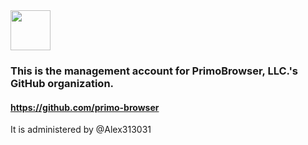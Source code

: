  <img src="https://github.com/primo-browser/.github/blob/main/images/Logo.png" width="64">
 
### This is the management account for PrimoBrowser, LLC.'s GitHub organization.

#### https://github.com/primo-browser

It is administered by @Alex313031

